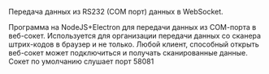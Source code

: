 Передача данных из RS232 (COM порт) данных в WebSocket.

Программа на NodeJS+Electron для передачи данных из СОМ-порта в веб-сокет. Используется для организации передачи данных со сканера штрих-кодов в браузер и не только. 
Любой клиент, способный открыть веб-сокет может подключиться и получать сканированные данные. Сокет по умолчанию слушает порт 58081
